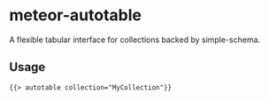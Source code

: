 meteor-autotable
================

A flexible tabular interface for collections backed by simple-schema.

Usage
-----

    {{> autotable collection="MyCollection"}}

